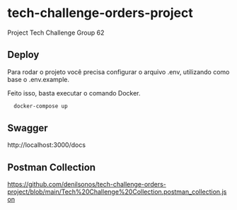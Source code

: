 # tech-challenge-orders-project
Project Tech Challenge Group 62



## Deploy

Para rodar o projeto você precisa configurar o arquivo .env, utilizando como base o .env.example.

Feito isso, basta executar o comando Docker.

```bash
  docker-compose up
```

## Swagger

http://localhost:3000/docs

## Postman Collection

https://github.com/denilsonos/tech-challenge-orders-project/blob/main/Tech%20Challenge%20Collection.postman_collection.json
